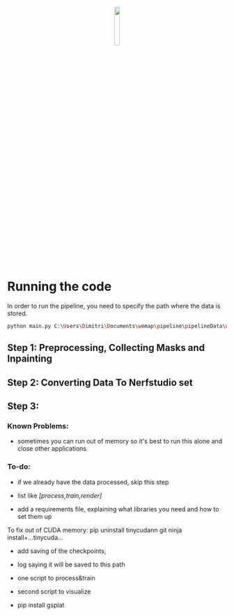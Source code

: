 <p align="center">
  <img src="https://getwemap.com/images/logo-wemap.svg" width="15%"/>
</p>

# Running the code

In order to run the pipeline, you need to specify the path where the data is stored.

```bash
python main.py C:\Users\Dimitri\Documents\wemap\pipeline\pipelineData\wemap-office-one-room-v1\wemap-office-one-room-v1
```


## Step 1: Preprocessing, Collecting Masks and Inpainting

## Step 2: Converting Data To Nerfstudio set

## Step 3: 



### Known Problems:
- sometimes you can run out of memory so it's best to run this alone and close other applications



### To-do:
- if we already have the data processed, skip this step
- list like *[process,train,render]*

- add a requirements file, explaining what libraries
you need and how to set them up

To fix out of CUDA memory:
pip uninstall tinycudann
git ninja install+...tinycuda...


- add saving of the checkpoints,
- log saying it will be saved to this path

- one script to process&train
- second script to visualize

- pip install gsplat